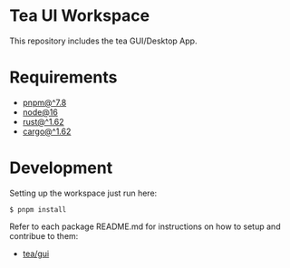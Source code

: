 # Tea UI Workspace
This repository includes the tea GUI/Desktop App.

# Requirements
* [pnpm@^7.8](https://pnpm.io/)
* [node@16](https://github.com/tj/n)
* [rust@^1.62](https://www.rust-lang.org/)
* [cargo@^1.62](https://crates.io/)

# Development
Setting up the workspace just run here:
```
$ pnpm install
```

Refer to each package README.md for instructions on how to setup and contribue to them:

* [tea/gui](./packages/gui/README.md)